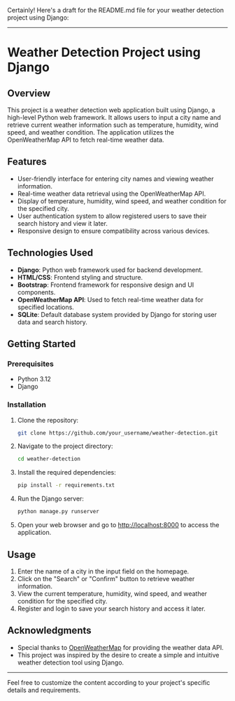 Certainly! Here's a draft for the README.md file for your weather detection project using Django:

---

# Weather Detection Project using Django

## Overview

This project is a weather detection web application built using Django, a high-level Python web framework. It allows users to input a city name and retrieve current weather information such as temperature, humidity, wind speed, and weather condition. The application utilizes the OpenWeatherMap API to fetch real-time weather data.

## Features

- User-friendly interface for entering city names and viewing weather information.
- Real-time weather data retrieval using the OpenWeatherMap API.
- Display of temperature, humidity, wind speed, and weather condition for the specified city.
- User authentication system to allow registered users to save their search history and view it later.
- Responsive design to ensure compatibility across various devices.

## Technologies Used

- **Django**: Python web framework used for backend development.
- **HTML/CSS**: Frontend styling and structure.
- **Bootstrap**: Frontend framework for responsive design and UI components.
- **OpenWeatherMap API**: Used to fetch real-time weather data for specified locations.
- **SQLite**: Default database system provided by Django for storing user data and search history.

## Getting Started

### Prerequisites

- Python 3.12
- Django

### Installation

1. Clone the repository:

    ```bash
    git clone https://github.com/your_username/weather-detection.git
    ```

2. Navigate to the project directory:

    ```bash
    cd weather-detection
    ```

3. Install the required dependencies:

    ```bash
    pip install -r requirements.txt
    ```

4. Run the Django server:

    ```bash
    python manage.py runserver
    ```

5. Open your web browser and go to [http://localhost:8000](http://localhost:8000) to access the application.

## Usage

1. Enter the name of a city in the input field on the homepage.
2. Click on the "Search" or "Confirm" button to retrieve weather information.
3. View the current temperature, humidity, wind speed, and weather condition for the specified city.
4. Register and login to save your search history and access it later.

## Acknowledgments

- Special thanks to [OpenWeatherMap](https://openweathermap.org/) for providing the weather data API.
- This project was inspired by the desire to create a simple and intuitive weather detection tool using Django.

---

Feel free to customize the content according to your project's specific details and requirements.
